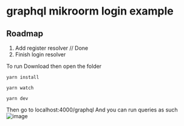 # graphql mikroorm login example
 ## Roadmap
 1. Add register resolver // Done
 2. Finish login resolver

To run Download then open the folder

``` yarn install ```

```yarn watch ```

``` yarn dev ```

Then go to localhost:4000/graphql
And you can run queries as such
![image](https://user-images.githubusercontent.com/81890851/148335309-be4b6e68-ad95-4138-a92b-835a59b4c104.png)
